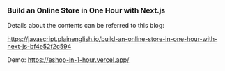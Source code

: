 ### Build an Online Store in One Hour with Next.js
Details about the contents can be referred to this blog:

https://javascript.plainenglish.io/build-an-online-store-in-one-hour-with-next-js-bf4e52f2c594

Demo: https://eshop-in-1-hour.vercel.app/
